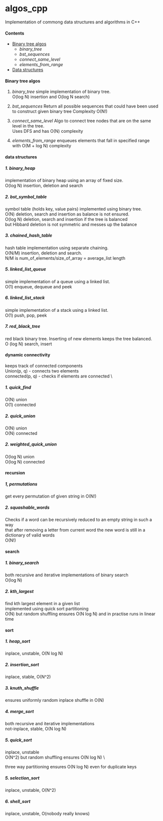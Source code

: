 # algos_cpp

Implementation of commong data structures and algorithms in C++

#### Contents
* [Binary tree algos](#binary-tree-algos)
  * _binary_tree_
  * _bst_sequences_
  * _connect_same_level_
  * _elements_from_range_
* [Data structures](#data-structures)

#### Binary tree algos

1. _binary_tree_
  simple implementation of binary tree. \
O(log N) insertion and O(log N search)

1. _bst_sequences_
  Return all possible sequences that could have been used to construct given binary tree
  Complexity O(N!)

1. _connect_same_level_
  Algo to connect tree nodes that are on the same level in the tree. \
Uses DFS and has O(N) complexity

1. _elements_from_range_
enqueues elements that fall in specified range with O(M + log N) complexity

#### data structures

##### 1. binary_heap

implementation of binary heap using an array of fixed size. \
O(log N) insertion, deletion and search

##### 2. bst_symbol_table

symbol table (holds key, value pairs) implemented using binary tree. \
O(N) deletion, search and insertion as balance is not ensured. \
O(log N) deletion, search and insertion if the tree is balanced \
but Hibbard deletion is not symmetric and messes up the balance

##### 3. chained_hash_table

hash table implementation using separate chaining. \
O(N/M) insertion, deletion and search. \
N/M is num_of_elements/size_of_array = average_list length

##### 5. linked_list_queue

simple implementation of a queue using a linked list. \
O(1) enqueue, dequeue and peek

##### 6. linked_list_stack

simple implementation of a stack using a linked list. \
O(1) push, pop, peek

##### 7. red_black_tree

red black binary tree. Inserting of new elements keeps the tree balanced. \
O (log N) search, insert 

#### dynamic connectivity

keeps track of connected components \
Union(p, q) - connects two elements \
connected(p, q) - checks if elements are connected \


##### 1. quick_find
O(N) union\
O(1) connected

##### 2. quick_union
O(N) union\
O(N) connected

##### 2. weighted_quick_union
O(log N) union\
O(log N) connected

#### recursion

##### 1, permutations

get every permutation of given string in O(N!)

##### 2. squashable_words

Checks if a word can be recursively reduced to an empty string in such a way\
that after removing a letter from current word the new word is still in a \
dictionary of valid words \
O(N!)


#### search

##### 1. binary_search

both recursive and iterative implementations of binary search\
O(log N)

##### 2. kth_largest

find kth largest element in a given list\
implemented using quick sort partitioning\
O(N) but random shuffling ensures O(N log N) and in practise runs in linear time

#### sort

##### 1. heap_sort

inplace, unstable, O(N log N)

##### 2. insertion_sort

inplace, stable, O(N^2)

##### 3. knuth_shuffle

ensures uniformly random inplace shuffle in O(N)

##### 4. merge_sort

both recursive and iterative implementations\
not-inplace, stable, O(N log N)

##### 5. quick_sort

inplace, unstable\
O(N^2) but random shuffling ensures O(N log N) \

three way partitioning ensures O(N log N) even for duplicate keys

##### 5. selection_sort

inplace, unstable, O(N^2)

##### 6. shell_sort

inplace, unstable, O(nobody really knows)
